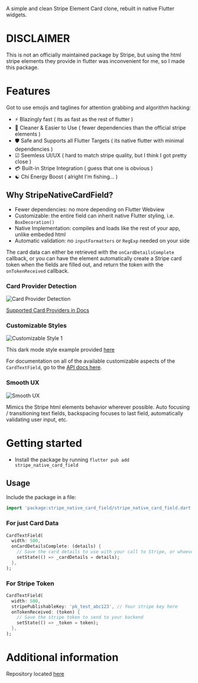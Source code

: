 A simple and clean Stripe Element Card clone, rebuilt in native Flutter widgets.

# DISCLAIMER

This is not an officially maintained package by Stripe, but using the html stripe
elements they provide in flutter was inconvenient for me, so I made this package.

# Features

Got to use emojis and taglines for attention grabbing and algorithm hacking:

- ⚡ Blazingly fast ( its as fast as the rest of flutter )
- 🧹 Cleaner & Easier to Use ( fewer dependencies than the official stripe elements )
- 🛡  Safe and Supports all Flutter Targets ( its native flutter with minimal dependencies )
- ☑  Seemless UI/UX ( hard to match stripe quality, but I think I got pretty close )
- 💳 Built-in Stripe Integration ( guess that one is obvious )
- ☯  Chi Energy Boost ( alright I'm fishing... )

## Why StripeNativeCardField?

- Fewer dependencies: no more depending on Flutter Webview
- Customizable: the entire field can inherit native Flutter styling, i.e. `BoxDecoration()`
- Native Implementation: compiles and loads like the rest of your app, unlike embeded html
- Automatic validation: no `inputFormatters` or `RegExp` needed on your side

The card data can either be retrieved with the `onCardDetailsComplete` callback, or
you can have the element automatically create a Stripe card token when the fields
are filled out, and return the token with the `onTokenReceived` callback.

### Card Provider Detection

![Card Provider Detection](https://git.fosscat.com/n8r/stripe_native_card_field/raw/branch/main/readme_assets/card_provider_detection.gif)

[Supported Card Providers in Docs](https://pub.dev/documentation/stripe_native_card_field/latest/card_details/CardProviderID.html)

### Customizable Styles

![Customizable Style 1](https://git.fosscat.com/n8r/stripe_native_card_field/raw/branch/main/readme_assets/customizable_style.gif)

This dark mode style example provided [here](https://git.fosscat.com/n8r/stripe_native_card_field/raw/branch/main/example/lib/dark_customization.dart)

For documentation on all of the available customizable aspects of the `CardTextField`, go
to the [API docs here](https://pub.dev/documentation/stripe_native_card_field/latest/stripe_native_card_field/CardTextField-class.html).

### Smooth UX

![Smooth UX](https://git.fosscat.com/n8r/stripe_native_card_field/raw/branch/main/readme_assets/smooth_ux.gif)

Mimics the Stripe html elements behavior wherever possible. Auto focusing / transitioning text fields, backspacing focuses to last field,
automatically validating user input, etc.

# Getting started

- Install the package by running `flutter pub add stripe_native_card_field`

## Usage

Include the package in a file:


```dart
import 'package:stripe_native_card_field/stripe_native_card_field.dart';
```

### For just Card Data

```dart
CardTextField(
  width: 500,
  onCardDetailsComplete: (details) {
    // Save the card details to use with your call to Stripe, or whoever
    setState(() => _cardDetails = details);
  },
);
```

### For Stripe Token

```dart
CardTextField(
  width: 500,
  stripePublishableKey: 'pk_test_abc123', // Your stripe key here
  onTokenReceived: (token) {
    // Save the stripe token to send to your backend
    setState(() => _token = token);
  },
);
```

# Additional information

Repository located [here](https://git.fosscat.com/n8r/stripe_native_card_field)

